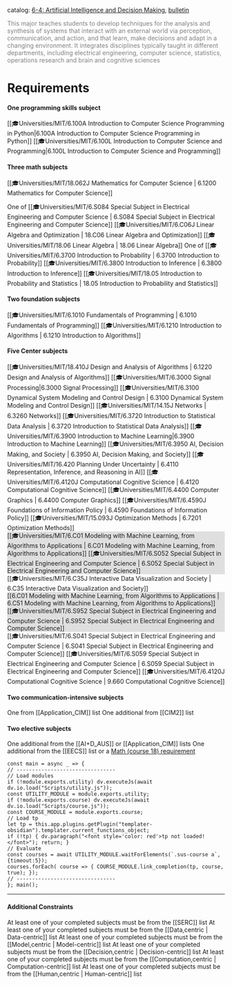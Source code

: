 catalog: [6-4: Artificial Intelligence and Decision Making](https://www.eecs.mit.edu/academics/undergraduate-programs/curriculum/6-4-artificial-intelligence-and-decision-making/), [bulletin](https://catalog.mit.edu/degree-charts/artifical-intelligence-decision-making-course-6-4/)

<font style="color: grey">This major teaches students to develop techniques for the analysis and synthesis of systems that interact with an external world via perception, communication, and action, and that learn, make decisions and adapt in a changing environment. It integrates disciplines typically taught in different departments, including electrical engineering, computer science, statistics, operations research and brain and cognitive sciences</font>

# Requirements

#### One programming skills subject
<span class="sus-course">[[🎓Universities/MIT/6.100A Introduction to Computer Science Programming in Python|6.100A Introduction to Computer Science Programming in Python]]</span>
<span class="sus-course">[[🎓Universities/MIT/6.100L Introduction to Computer Science and Programming|6.100L Introduction to Computer Science and Programming]]</span>

#### Three math subjects
<span class="sus-course">[[🎓Universities/MIT/18.062J Mathematics for Computer Science | 6.1200 Mathematics for Computer Science]]</span>

One of
<span class="sus-course">[[🎓Universities/MIT/6.S084 Special Subject in Electrical Engineering and Computer Science | 6.S084 Special Subject in Electrical Engineering and Computer Science]]</span>
<span class="sus-course">[[🎓Universities/MIT/6.C06J Linear Algebra and Optimization | 18.C06 Linear Algebra and Optimization]]</span>
<span class="sus-course">[[🎓Universities/MIT/18.06 Linear Algebra | 18.06 Linear Algebra]]</span>
One of
<span class="sus-course">[[🎓Universities/MIT/6.3700 Introduction to Probability | 6.3700 Introduction to Probability]]</span>
<span class="sus-course">[[🎓Universities/MIT/6.3800 Introduction to Inference | 6.3800 Introduction to Inference]]</span>
<span class="sus-course">[[🎓Universities/MIT/18.05 Introduction to Probability and Statistics | 18.05 Introduction to Probability and Statistics]]</span>

#### Two foundation subjects
<span class="sus-course">[[🎓Universities/MIT/6.1010 Fundamentals of Programming | 6.1010 Fundamentals of Programming]]</span>
<span class="sus-course">[[🎓Universities/MIT/6.1210 Introduction to Algorithms | 6.1210 Introduction to Algorithms]]</span>

#### Five Center subjects
<span class="sus-course">[[🎓Universities/MIT/18.410J Design and Analysis of Algorithms | 6.1220 Design and Analysis of Algorithms]]</span>
<span class="sus-course">[[🎓Universities/MIT/6.3000 Signal Processing|6.3000 Signal Processing]]</span>
<span class="sus-course">[[🎓Universities/MIT/6.3100 Dynamical System Modeling and Control Design | 6.3100 Dynamical System Modeling and Control Design]]</span>
<span class="sus-course">[[🎓Universities/MIT/14.15J Networks | 6.3260 Networks]]</span>
<span class="sus-course">[[🎓Universities/MIT/6.3720 Introduction to Statistical Data Analysis | 6.3720 Introduction to Statistical Data Analysis]]</span>
<span class="sus-course">[[🎓Universities/MIT/6.3900 Introduction to Machine Learning|6.3900 Introduction to Machine Learning]]</span>
<span class="sus-course">[[🎓Universities/MIT/6.3950 AI, Decision Making, and Society | 6.3950 AI, Decision Making, and Society]]</span>
<span class="sus-course">[[🎓Universities/MIT/16.420 Planning Under Uncertainty | 6.4110 Representation, Inference, and Reasoning in AI]]</span>
<span class="sus-course">[[🎓Universities/MIT/6.4120J Computational Cognitive Science | 6.4120 Computational Cognitive Science]]</span>
<span class="sus-course">[[🎓Universities/MIT/6.4400 Computer Graphics | 6.4400 Computer Graphics]]</span>
<span class="sus-course">[[🎓Universities/MIT/6.4590J Foundations of Information Policy | 6.4590 Foundations of Information Policy]]</span>
<span class="sus-course">[[🎓Universities/MIT/15.093J Optimization Methods | 6.7201 Optimization Methods]]</span>
<span style="display: block; background-color: rgb(100, 100, 100, 0.2)"><span class="sus-course">[[🎓Universities/MIT/6.C01 Modeling with Machine Learning, from Algorithms to Applications | 6.C01 Modeling with Machine Learning, from Algorithms to Applications]]</span>
<span class="sus-course">[[🎓Universities/MIT/6.S052 Special Subject in Electrical Engineering and Computer Science | 6.S052 Special Subject in Electrical Engineering and Computer Science]]</span>
</span><span class="sus-course">[[🎓Universities/MIT/6.C35J Interactive Data Visualization and Society | 6.C35 Interactive Data Visualization and Society]]</span><span style="display: block; background-color: rgb(100, 100, 100, 0.2)"><span class="sus-course">[[6.C01 Modeling with Machine Learning, from Algorithms to Applications | 6.C51 Modeling with Machine Learning, from Algorithms to Applications]]</span>
<span class="sus-course">[[🎓Universities/MIT/6.S952 Special Subject in Electrical Engineering and Computer Science | 6.S952 Special Subject in Electrical Engineering and Computer Science]]</span></span><span class="sus-course">[[🎓Universities/MIT/6.S041 Special Subject in Electrical Engineering and Computer Science | 6.S041 Special Subject in Electrical Engineering and Computer Science]]</span>
<span class="sus-course">[[🎓Universities/MIT/6.S059 Special Subject in Electrical Engineering and Computer Science | 6.S059 Special Subject in Electrical Engineering and Computer Science]]</span>
<span class="sus-course">[[🎓Universities/MIT/6.4120J Computational Cognitive Science | 9.660 Computational Cognitive Science]]</span>

#### Two communication-intensive subjects
One from [[Application_CIM]] list
One additional from [[CIM2]] list

#### Two elective subjects
One additional from the [[AI+D_AUS]] or [[Application_CIM]] lists
One additional from the [[EECS]] list or a [Math (course 18) requirement](https://math.mit.edu/academics/undergrad/major/)

```dataviewjs
const main = async _ => {
// --------------------------------
// Load modules
if (!module.exports.utility) dv.executeJs(await dv.io.load("Scripts/utility.js"));
const UTILITY_MODULE = module.exports.utility;
if (!module.exports.course) dv.executeJs(await dv.io.load("Scripts/course.js"));
const COURSE_MODULE = module.exports.course;
// Load tp
let tp = this.app.plugins.getPlugin("templater-obsidian").templater.current_functions_object;
if (!tp) { dv.paragraph("<font style='color: red'>tp not loaded!</font>"); return; }
// Evaluate
const courses = await UTILITY_MODULE.waitForElements(`.sus-course a`, {timeout:5});
courses.forEach( course => { COURSE_MODULE.link_completion(tp, course, true); });
// --------------------------------
}; main();
```

---

#### Additional Constraints
At least one of your completed subjects must be from the [[SERC]] list
At least one of your completed subjects must be from the [[Data,centric | Data-centric]] list
At least one of your completed subjects must be from the [[Model,centric | Model-centric]] list
At least one of your completed subjects must be from the [[Decision,centric | Decision-centric]] list
At least one of your completed subjects must be from the [[Computation,centric | Computation-centric]] list
At least one of your completed subjects must be from the [[Human,centric | Human-centric]] list
